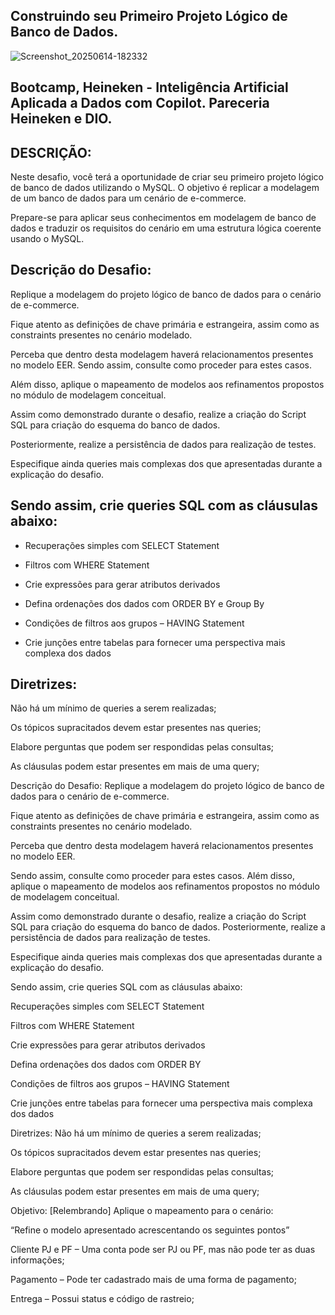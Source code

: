 ## Construindo seu Primeiro Projeto Lógico de Banco de Dados.

![Screenshot_20250614-182332](https://github.com/user-attachments/assets/d886965b-ba46-4652-82f1-f9470e7f1e96)

## Bootcamp, Heineken - Inteligência Artificial Aplicada a Dados com Copilot. Pareceria Heineken e DIO.



## DESCRIÇÃO:
Neste desafio, você terá a oportunidade de criar seu primeiro projeto lógico de banco de dados utilizando o MySQL. O objetivo é replicar a modelagem de um banco de dados para um cenário de e-commerce.

 Prepare-se para aplicar seus conhecimentos em modelagem de banco de dados e traduzir os requisitos do cenário em uma estrutura lógica coerente usando o MySQL.


## Descrição do Desafio:
Replique a modelagem do projeto lógico de banco de dados para o cenário de
 e-commerce. 

Fique atento as definições de chave primária e estrangeira, assim como as constraints presentes no cenário modelado. 

Perceba que dentro desta modelagem haverá relacionamentos presentes no modelo EER. Sendo assim, consulte como proceder para estes casos.

 Além disso, aplique o mapeamento de modelos aos refinamentos propostos no módulo de modelagem conceitual.

Assim como demonstrado durante o desafio, realize a criação do Script SQL para criação do esquema do banco de dados.

 Posteriormente, realize a persistência de dados para realização de testes.

 Especifique ainda queries mais complexas dos que apresentadas durante a explicação do desafio. 
 
 ## Sendo assim, crie queries SQL com as cláusulas abaixo:

- Recuperações simples com SELECT Statement

- Filtros com WHERE Statement

- Crie expressões para gerar atributos derivados

- Defina ordenações dos dados com ORDER BY e Group By


- Condições de filtros aos grupos – HAVING Statement

- Crie junções entre tabelas para fornecer uma perspectiva mais complexa dos dados 


## Diretrizes:
Não há um mínimo de queries a serem realizadas;

Os tópicos supracitados devem estar presentes nas queries;

Elabore perguntas que podem ser respondidas pelas consultas;

As cláusulas podem estar presentes em mais de uma query;






Descrição do Desafio:
Replique a modelagem do projeto lógico de banco de dados para o cenário de 
e-commerce.

 Fique atento as definições de chave primária e estrangeira, assim como as constraints presentes no cenário modelado. 

Perceba que dentro desta modelagem haverá relacionamentos presentes no modelo EER.

 Sendo assim, consulte como proceder para estes casos. Além disso, aplique o mapeamento de modelos aos refinamentos propostos no módulo de modelagem conceitual.

Assim como demonstrado durante o desafio, realize a criação do Script SQL para criação do esquema do banco de dados. Posteriormente, realize a persistência de dados para realização de testes. 

Especifique ainda queries mais complexas dos que apresentadas durante a explicação do desafio. 

Sendo assim, crie queries SQL com as cláusulas abaixo:

Recuperações simples com SELECT Statement

Filtros com WHERE Statement

Crie expressões para gerar atributos derivados

Defina ordenações dos dados com ORDER BY

Condições de filtros aos grupos – HAVING Statement

Crie junções entre tabelas para fornecer uma perspectiva mais complexa dos dados

Diretrizes:
Não há um mínimo de queries a serem realizadas;

Os tópicos supracitados devem estar presentes nas queries;

Elabore perguntas que podem ser respondidas pelas consultas;

As cláusulas podem estar presentes em mais de uma query;


Objetivo:
[Relembrando] Aplique o mapeamento para o  cenário:

“Refine o modelo apresentado acrescentando os seguintes pontos”

Cliente PJ e PF – Uma conta pode ser PJ ou PF, mas não pode ter as duas informações;

Pagamento – Pode ter cadastrado mais de uma forma de pagamento;

Entrega – Possui status e código de rastreio;




